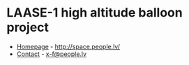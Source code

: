 LAASE-1 high altitude balloon project
===
  
* [Homepage](http://space.people.lv/) - http://space.people.lv/
* [Contact](mailto:x-f@people.lv) - x-f@people.lv
